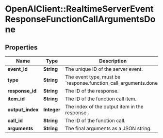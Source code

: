 # OpenAIClient::RealtimeServerEventResponseFunctionCallArgumentsDone

## Properties
Name | Type | Description | Notes
------------ | ------------- | ------------- | -------------
**event_id** | **String** | The unique ID of the server event. | 
**type** | **String** | The event type, must be &#x60;response.function_call_arguments.done&#x60;.  | 
**response_id** | **String** | The ID of the response. | 
**item_id** | **String** | The ID of the function call item. | 
**output_index** | **Integer** | The index of the output item in the response. | 
**call_id** | **String** | The ID of the function call. | 
**arguments** | **String** | The final arguments as a JSON string. | 

